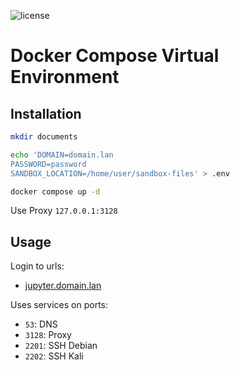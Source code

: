 ![license](https://badgen.net/github/license/flavien-perier/docker-compose-virtual-environment)

# Docker Compose Virtual Environment

## Installation

```sh
mkdir documents

echo 'DOMAIN=domain.lan
PASSWORD=password
SANDBOX_LOCATION=/home/user/sandbox-files' > .env

docker compose up -d
```

Use Proxy `127.0.0.1:3128`

## Usage

Login to urls:

- [jupyter.domain.lan](https://jupyter.domain.lan/)

Uses services on ports:

- `53`: DNS
- `3128`: Proxy
- `2201`: SSH Debian
- `2202`: SSH Kali
